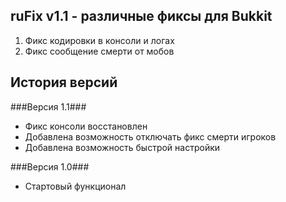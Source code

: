 ## ruFix v1.1 - различные фиксы для Bukkit ##

1. Фикс кодировки в консоли и логах
2. Фикс сообщение смерти от мобов

## История версий ##

###Версия 1.1###
+ Фикс консоли восстановлен
+ Добавлена возможность отключать фикс смерти игроков
+ Добавлена возможность быстрой настройки

###Версия 1.0###
+ Стартовый функционал